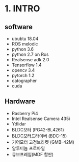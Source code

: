 # 1. INTRO


software
--------
 - ububtu 18.04
 - ROS melodic
 - python 3.6
 - python 2.7 on Ros
 - Realsense adk 2.0
 - Tensorflow 1.4
 - opencv 3.4
 - pytorch 1.2
 - catographer
 - cuda

Hardware
--------
 - Rasberry Pi4
 - Intel Realsense Camera 435i
 - Ydlidar
 - BLDC모터 (PG42-BL4261)
 - BLDC모터드라이버 (BDC-15) 
 - 기어모터 고정브라켓 (GMB-42M)
 - 알루미늄 프로파일
 - 큐브프레임(MDF 합판)


